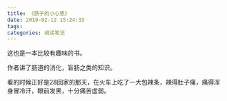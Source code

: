 ```yaml
---
title: 《肠子的小心思》
date: 2019-02-12 15:24:33
tags:
categories: 阅读笔记
---
```


这也是一本比较有趣味的书。

作者讲了肠道的消化，盲肠之类的知识。

看的时候正好是28回家的那天，在火车上吃了一大包辣条，辣得肚子痛，痛得浑身冒冷汗，眼前发黑，十分痛苦虚弱。